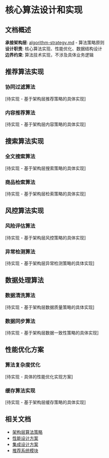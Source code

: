 # 核心算法设计和实现

## 文档概述
**承接架构层**: [algorithm-strategy.md](../../architecture/algorithm-strategy.md) - 算法策略原则  
**设计职责**: 核心算法实现、性能优化、数据结构设计  
**边界约束**: 算法技术实现，不涉及具体业务逻辑  

## 推荐算法实现

### 协同过滤算法
[待实现 - 基于架构层推荐策略的具体实现]

### 内容推荐算法  
[待实现 - 基于架构层内容策略的具体实现]

## 搜索算法实现

### 全文搜索算法
[待实现 - 基于架构层搜索策略的具体实现]

### 商品检索算法
[待实现 - 基于架构层检索策略的具体实现]

## 风控算法实现

### 风险评估算法
[待实现 - 基于架构层风控策略的具体实现]

### 异常检测算法
[待实现 - 基于架构层异常检测策略的具体实现]

## 数据处理算法

### 数据清洗算法
[待实现 - 基于架构层数据质量策略的具体实现]

### 数据同步算法
[待实现 - 基于架构层数据一致性策略的具体实现]

## 性能优化方案

### 算法复杂度优化
[待实现 - 具体的性能优化实现方案]

### 缓存算法实现
[待实现 - 基于架构层缓存策略的具体实现]

## 相关文档
- [架构层算法策略](../../architecture/algorithm-strategy.md)  
- [性能设计方案](./performance-design.md)
- [集成设计方案](./integration-design.md)
- [推荐系统模块](../modules/recommendation-system/design.md)
